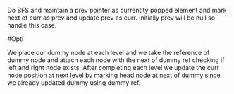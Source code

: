 Do BFS and maintain a prev pointer as currentlty popped element and mark next of curr as prev and update prev as curr. Initially prev will be null so handle this case.



#Opti

We place our dummy node at each level and we take the reference of dummy node and attach each node with the next of dummy ref checking if left and right node exists. After completing each level we update the curr node position at next level by marking head node at next of dummy since we already updated dummy using dummy ref.
